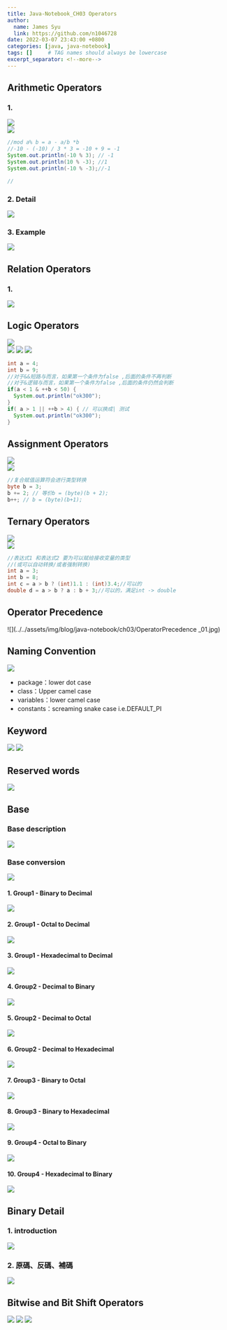```yaml
---
title: Java-Notebook_CH03 Operators
author:
  name: James Syu
  link: https://github.com/n1046728
date: 2022-03-07 23:43:00 +0800
categories: [java, java-notebook]
tags: []     # TAG names should always be lowercase
excerpt_separator: <!--more-->
---
```

<!--more-->

## Arithmetic Operators
### 1.
![](../../assets/img/blog/java-notebook/ch03/ArithmeticOperator_01.jpg)  
![](../../assets/img/blog/java-notebook/ch03/ArithmeticOperator_02.jpg)  
```java
//mod a% b = a - a/b *b
//-10 - (-10) / 3 * 3 = -10 + 9 = -1
System.out.println(-10 % 3); // -1
System.out.println(10 % -3); //1
System.out.println(-10 % -3);//-1

//
```
### 2. Detail
![](../../assets/img/blog/java-notebook/ch03/ArithmeticOperator_03.jpg)  

### 3. Example
![](../../assets/img/blog/java-notebook/ch03/ArithmeticOperator_04.jpg)  

## Relation Operators
### 1. 
![](../../assets/img/blog/java-notebook/ch03/ArithmeticOperator_04.jpg)  

## Logic Operators
![](../../assets/img/blog/java-notebook/ch03/LogicalOperator_01.jpg)  
![](../../assets/img/blog/java-notebook/ch03/LogicalOperator_02.jpg) 
![](../../assets/img/blog/java-notebook/ch03/LogicalOperator_03.jpg) 
![](../../assets/img/blog/java-notebook/ch03/LogicalOperator_04.jpg) 


```java
int a = 4;
int b = 9;
//对于&&短路与而言，如果第一个条件为false ,后面的条件不再判断
//对于&逻辑与而言，如果第一个条件为false ,后面的条件仍然会判断
if(a < 1 & ++b < 50) {
  System.out.println("ok300");
}
if( a > 1 || ++b > 4) { // 可以换成| 测试
  System.out.println("ok300");
}
```

## Assignment Operators
![](../../assets/img/blog/java-notebook/ch03/AssignmentOperator_01.jpg)  
![](../../assets/img/blog/java-notebook/ch03/AssignmentOperator_02.jpg)  
```java
//复合赋值运算符会进行类型转换
byte b = 3;
b += 2; // 等价b = (byte)(b + 2);
b++; // b = (byte)(b+1);
```
## Ternary Operators
![](../../assets/img/blog/java-notebook/ch03/TernaryOperator_01.jpg)  
![](../../assets/img/blog/java-notebook/ch03/TernaryOperator_02.jpg)  
```java
//表达式1 和表达式2 要为可以赋给接收变量的类型
//(或可以自动转换/或者强制转换)
int a = 3;
int b = 8;
int c = a > b ? (int)1.1 : (int)3.4;//可以的
double d = a > b ? a : b + 3;//可以的，满足int -> double
```

## Operator Precedence
![](../../assets/img/blog/java-notebook/ch03/OperatorPrecedence _01.jpg) 

## Naming Convention
![](../../assets/img/blog/java-notebook/ch03/Naming_01.jpg) 
* package：lower dot case
* class：Upper camel case
* variables：lower camel case
* constants：screaming snake case i.e.DEFAULT_PI

## Keyword
![](../../assets/img/blog/java-notebook/ch03/Keyword_01.jpg) 
![](../../assets/img/blog/java-notebook/ch03/Keyword_02.jpg)

## Reserved words
![](../../assets/img/blog/java-notebook/ch03/Preserve_01.jpg)

## Base
### Base description
![](../../assets/img/blog/java-notebook/ch03/Base_01.jpg)

### Base conversion
![](../../assets/img/blog/java-notebook/ch03/Base_01.jpg)
#### 1. Group1 - Binary to Decimal
![](../../assets/img/blog/java-notebook/ch03/BaseConvert_01.jpg)
#### 2. Group1 - Octal to Decimal
![](../../assets/img/blog/java-notebook/ch03/BaseConvert_02.jpg)
#### 3. Group1 - Hexadecimal to Decimal
![](../../assets/img/blog/java-notebook/ch03/BaseConvert_03.jpg)

#### 4. Group2 - Decimal to Binary
![](../../assets/img/blog/java-notebook/ch03/BaseConvert_04.jpg)
#### 5. Group2 - Decimal to Octal
![](../../assets/img/blog/java-notebook/ch03/BaseConvert_05.jpg)
#### 6. Group2 - Decimal to Hexadecimal
![](../../assets/img/blog/java-notebook/ch03/BaseConvert_06.jpg)

#### 7. Group3 - Binary to Octal
![](../../assets/img/blog/java-notebook/ch03/BaseConvert_07.jpg)
#### 8. Group3 - Binary to Hexadecimal
![](../../assets/img/blog/java-notebook/ch03/BaseConvert_08.jpg)

#### 9. Group4 - Octal to Binary
![](../../assets/img/blog/java-notebook/ch03/BaseConvert_09.jpg)
#### 10. Group4 - Hexadecimal to Binary
![](../../assets/img/blog/java-notebook/ch03/BaseConvert_10.jpg)

## Binary Detail
### 1. introduction
![](../../assets/img/blog/java-notebook/ch03/Binary_01.jpg)
### 2. 原碼、反碼、補碼
![](../../assets/img/blog/java-notebook/ch03/Binary_02.jpg)

## Bitwise and Bit Shift Operators
![](../../assets/img/blog/java-notebook/ch03/BitShiftOperator_01.jpg)
![](../../assets/img/blog/java-notebook/ch03/BitShiftOperator_02.jpg)
![](../../assets/img/blog/java-notebook/ch03/BitShiftOperator_03.jpg)
